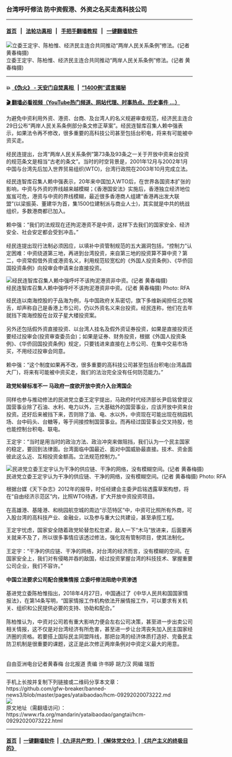 ### 台湾呼吁修法 防中资假港、外资之名买走高科技公司
------------------------

#### [首页](https://github.com/gfw-breaker/banned-news3/blob/master/README.md) &nbsp;&nbsp;|&nbsp;&nbsp; [法轮功真相](https://github.com/begood0513/basic/blob/master/README.md)  &nbsp;&nbsp;|&nbsp;&nbsp; [手把手翻墙教程](https://github.com/gfw-breaker/guides/wiki)  &nbsp;&nbsp;|&nbsp;&nbsp; [一键翻墙软件](https://github.com/gfw-breaker/nogfw/blob/master/README.md)  



<div id="headerimg">
 <img alt="立委王定宇、陈柏惟、经济民主连合共同推动“两岸人民关系条例”修法。(记者 黄春梅摄)" src="https://www.rfa.org/mandarin/yataibaodao/gangtai/hcm-09292020073222.html/IMG_9428.jpeg/@@images/c4845948-252c-4a5f-8a4c-ebaa0b99ff1a.jpeg" title="立委王定宇、陈柏惟、经济民主连合共同推动“两岸人民关系条例”修法。(记者 黄春梅摄)"/>
 <div id="headerimgcontents">
  <div id="headerimgcaption">
   <span>
    立委王定宇、陈柏惟、经济民主连合共同推动“两岸人民关系条例”修法。(记者 黄春梅摄)
   </span>
   <!-- zoomattribute -->
  </div>
  <!-- headerimgcaption -->
 </div>
 <!-- headerimagecontents -->
</div>

<hr/>


#### 💥 [《伪火》 - 天安门自焚真相 ](http://158.247.195.190:10000/videos/blog/weihuo.html)&nbsp; |&nbsp; [“1400例”谎言揭秘  ](http://158.247.195.190:10000/videos/blog/jiexi1400.html)

#### [ 🎬  翻墙必看视频（YouTube热门频道、网站代理、时事热点、历史事件 ...）](https://github.com/gfw-breaker/links/blob/master/banned.md)

<div id="storytext">
 <div>
  <div class="slot_header">
  </div>
 </div>
 <p>
 </p>
 <p>
  为避免中资利用外资、港资、台商、及台湾人的名义规避审查规范，经济民主连合29日公布“两岸人民关系条例部分条文修正草案”。经民连智库召集人赖中强表示，如果法令再不修改，很多重要的高科技公司甚至包括台积电，将来有可能被中资买走。
  <br/>
  <br/>
  经民连提出，台湾“两岸人民关系条例”第73条及93条之一关于开放中资来台投资的规范条文是相当“古老的条文”。当时的时空背景是，2001年12月与2002年1月中国与台湾先后加入世界贸易组织(WTO)，台湾行政院在2003年10月完成立法。
 </p>
 <p>
 </p>
 <p>
 </p>
 <p>
  经民连智库召集人赖中强表示，20年来中国加入WTO后，在世界各国资本扩张的影响，中资与外资的界线越来越模糊；《香港国安法》实施后，香港独立经济地位岌岌可危，港资与中资的界线模糊，最近很多香港商人组建“香港再出发大联盟”(以梁振英、董建华为首，集1500位建制派与商业人士)，其实就是中共的统战组织，多数港商都已加入。
  <br/>
  <br/>
  赖中强：“我们的法规现在还拘泥港资不是中资，这样下去我们的国家安全、经济安全、社会安定都会受到冲击。”
  <br/>
  <br/>
  经民连提出现行法制必须因应，以填补中资管制规范的五大漏洞包括，“控制力”认定困难：中资绕道第三地，再进到台湾投资，来自第三地的投资算不算中资？第二，中资常假借外资或港资名义，利用规范较宽松的《外国人投资条例》、《华侨回国投资条例》向投审会申请来台直接投资。
 </p>
 <p>
 </p>
 <p>
  <div class="image-inline captioned" style="width:640px;">
   <div style="width:640px;">
    <img alt="经民连智库召集人赖中强呼吁不该拘泥港资非中资。(记者 黄春梅摄)" src="https://www.rfa.org/mandarin/yataibaodao/gangtai/hcm-09292020073222.html/8cf44e2d5f37.jpg" title="经民连智库召集人赖中强呼吁不该拘泥港资非中资。(记者 黄春梅摄)"/>
   </div>
   <div class="image-caption">
    <span style="width:640px;">
     经民连智库召集人赖中强呼吁不该拘泥港资非中资。(记者 黄春梅摄)
    </span>
    <span class="copyright">
     Photo: RFA
    </span>
   </div>
  </div>
 </p>
 <p>
  经民连以南海控股的于品海为例，与中国政府关系密切，旗下多维新闻担任北京喉舌，却声称自己是香港上市公司，仍以外资名义来台投资。经民连称，他们在去年就挡下南海控股在台双子星大楼投资案。
  <br/>
  <br/>
  另外还包括假外资直接投资、以台湾人挂名及假外资证券投资，如果是直接投资还要经过投审会(投资审查委员会)；如果是证券、财务投资，根据《外国人投资条例》、《华侨回国投资条例》规定，只要钱进来直接在上市公司、在集中交易市场买，不用经过投审会同意。
  <br/>
  <br/>
  赖中强：“这个制度如果再不改，很多重要的高科技公司甚至包括台积电(台湾晶圆大厂)，将来有可能被中资买走，我们的法治完全没有任何防范能力。”
  <br/>
  <br/>
  <b>
   政党轮替标准不一 马政府一度欲开放中资介入台湾国企
  </b>
  <br/>
  <br/>
  同样也参与推动修法的民进党立委王定宇提出，马政府时代经济部长尹启铭曾提议国营事业除了石油、水利、电力以外，三大基础外的国营事业，应该开放中资来台投资。还好后来被挡下来，否则除了油、电、水以外，中资现在可能出现在桃园机场、台中码头、台糖等，等于间接控制国营事业。而再经过国营事业交叉持股，他也能控制台积电、联电。
 </p>
 <p>
  王定宇：“当时是用当时的政治方法、政治冲突来做阻挡，我们认为一个民主国家的稳定，要回到法律面。台湾面临中国最近、面对中国威胁最直接。技术、资金面彼此这么近、互相投资金额高。立法规范控制力。”
 </p>
 <p>
 </p>
 <p>
  <div class="image-inline captioned" style="width:640px;">
   <div style="width:640px;">
    <img alt="民进党立委王定宇认为干净的供应链、干净的网络，没有模糊空间。(记者 黄春梅摄)" src="https://www.rfa.org/mandarin/yataibaodao/gangtai/hcm-09292020073222.html/738b5b9a5b87_0929.jpg" title="民进党立委王定宇认为干净的供应链、干净的网络，没有模糊空间。(记者 黄春梅摄)"/>
   </div>
   <div class="image-caption">
    <span style="width:640px;">
     民进党立委王定宇认为干净的供应链、干净的网络，没有模糊空间。(记者 黄春梅摄)
    </span>
    <span class="copyright">
     Photo: RFA
    </span>
   </div>
  </div>
 </p>
 <p>
  根据台媒《天下杂志》2012年的报导，时任经建会主委尹启铭透露草案构想，将在“自由经济示范区”内，比照WTO待遇，扩大开放中资投资项目。
  <br/>
  <br/>
  在高雄港、基隆港、和桃园航空城的周边“示范特区”中，中资可比照所有外商，可入股台湾的高科技产业、金融业，以及参与重大公共建设，甚至承揽工程。
 </p>
 <p>
  王定宇忧虑，国家安全随着政党轮替忽松忽紧，敌人一下“木马”放进来，后面要再关就来不及了，所以很多事情应该透过修法，强化现有管制项目，使其法制化。
  <br/>
  <br/>
  王定宇：“干净的供应链、干净的网络，对台湾的经济而言，没有模糊的空间。在国家安全上，我们对有侵略并吞的敌国，经过投资掌握台湾的科技技术、掌握重要公司企业，我们不容许。”
  <br/>
  <br/>
  <b>
   中国立法要求公司配合搜集情报 立委吁修法阻绝中资渗透
  </b>
  <br/>
  <br/>
  基进党立委陈柏惟指出，2018年4月27日，中国通过了《中华人民共和国国家情报法》，在第14条写明，“国家情报工作机构依法开展情报工作，可以要求有关机关、组织和公民提供必要的支持、协助和配合。”
  <br/>
  <br/>
  陈柏惟认为，中资对公司若有重大影响力便会左右公司决策，甚至进一步出卖公司相关情报，这不仅是对台湾经济有所危害，甚至进一步让台湾丧失加入民主国家经济圈的资格。若要搭上国际民主同盟阵线，那把台湾的经济体质打造好、完备民主防卫机制是很重要的课题，这正是此次修正两岸条例对中资定义最大的用意。
  <br/>
  <br/>
  <br/>
  自由亚洲电台记者黄春梅 台北报道 责编 许书婷 胡力汉 网编 瑞哲
 </p>
</div>

<hr/>
手机上长按并复制下列链接或二维码分享本文章：<br/>
https://github.com/gfw-breaker/banned-news3/blob/master/pages/yataibaodao/hcm-09292020073222.md <br/>
<a href='https://github.com/gfw-breaker/banned-news3/blob/master/pages/yataibaodao/hcm-09292020073222.md'><img src='https://github.com/gfw-breaker/banned-news3/blob/master/pages/yataibaodao/hcm-09292020073222.md.png'/></a> <br/>
原文地址（需翻墙访问）：https://www.rfa.org/mandarin/yataibaodao/gangtai/hcm-09292020073222.html


------------------------
#### [首页](https://github.com/gfw-breaker/banned-news3/blob/master/README.md) &nbsp;|&nbsp; [一键翻墙软件](https://github.com/gfw-breaker/nogfw/blob/master/README.md) &nbsp;| [《九评共产党》](https://github.com/gfw-breaker/9ping.md/blob/master/README.md#九评之一评共产党是什么) | [《解体党文化》](https://github.com/gfw-breaker/jtdwh.md/blob/master/README.md) | [《共产主义的终极目的》](https://github.com/gfw-breaker/gczydzjmd.md/blob/master/README.md)


<img src='http://gfw-breaker.win/banned-news3/pages/yataibaodao/hcm-09292020073222.md' width='0px' height='0px'/>